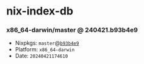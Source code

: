 # nix-index-db
### x86_64-darwin/master @ 240421.b93b4e9
- Nixpkgs: `master`@[`b93b4e9`](https://github.com/NixOS/nixpkgs/commit/b93b4e9b527904aadf52dba6ca35efde2067cbd4)
- Platform: `x86_64-darwin`
- Date: `20240421174610`
